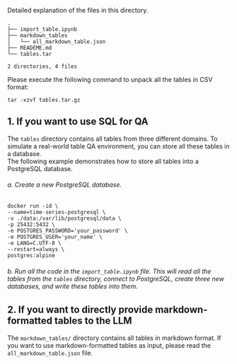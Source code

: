 Detailed explanation of the files in this directory.
```
.
├── import_table.ipynb
├── markdown_tables
│   └── all_markdown_table.json
├── READEME.md
└── tables.tar

2 directories, 4 files
```

Please execute the following command to unpack all the tables in CSV format:
```
tar -xzvf tables.tar.gz
```


## 1. If you want to use SQL for QA  
The `tables` directory contains all tables from three different domains. To simulate a real-world table QA environment, you can store all these tables in a database.  
The following example demonstrates how to store all tables into a PostgreSQL database.
###### a. Create a new PostgreSQL database.
```
docker run -id \
--name=time-series-postgresql \
-v ./data:/var/lib/postgresql/data \
-p 25432:5432 \
-e POSTGRES_PASSWORD='your_password' \
-e POSTGRES_USER='your_name' \
-e LANG=C.UTF-8 \
--restart=always \
postgres:alpine
```
###### b. Run all the code in the `import_table.ipynb` file. This will read all the tables from the `tables` directory, connect to PostgreSQL, create three new databases, and write these tables into them.

## 2. If you want to directly provide markdown-formatted tables to the LLM  
The `markdown_tables/` directory contains all tables in markdown format. If you want to use markdown-formatted tables as input, please read the `all_markdown_table.json` file.
